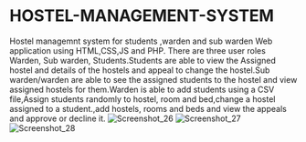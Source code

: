 # HOSTEL-MANAGEMENT-SYSTEM
Hostel managemnt system for students ,warden and sub warden
Web application using HTML,CSS,JS and PHP. There are three user roles Warden, Sub warden, Students.Students are able to view the Assigned hostel and details of the hostels and appeal to change the hostel.Sub warden/warden are able to see the assigned students to the hostel and view assigned hostels for them.Warden is able to add students using a CSV file,Assign students randomly to hostel, room and bed,change a hostel assigned to a student.,add hostels, rooms and beds and view the appeals and approve or decline it.
![Screenshot_26](https://user-images.githubusercontent.com/83944194/194612459-a5852578-163d-4c12-94fd-c38602706bc1.png)
![Screenshot_27](https://user-images.githubusercontent.com/83944194/194612462-e73bb9fe-eb21-45c5-9c26-642bbf511d9e.png)
![Screenshot_28](https://user-images.githubusercontent.com/83944194/194612471-69db2146-2600-4d5f-b350-42135c38289e.png)
